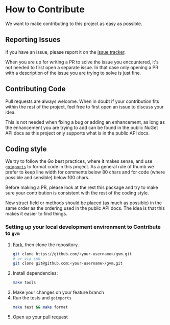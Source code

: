 # How to Contribute

We want to make contributing to this project as easy as possible.

## Reporting Issues

If you have an issue, please report it on the [issue tracker](https://github.com/toodofun/gvm/issues).

When you are up for writing a PR to solve the issue you encountered, it's not
needed to first open a separate issue. In that case only opening a PR with a
description of the issue you are trying to solve is just fine.

## Contributing Code

Pull requests are always welcome. When in doubt if your contribution fits within
the rest of the project, feel free to first open an issue to discuss your idea.

This is not needed when fixing a bug or adding an enhancement, as long as the
enhancement you are trying to add can be found in the public NuGet API docs as
this project only supports what is in the public API docs.

## Coding style

We try to follow the Go best practices, where it makes sense, and use
[`goimports`](https://pkg.go.dev/golang.org/x/tools/cmd/goimports) to format code in this project.
As a general rule of thumb we prefer to keep line width for comments below 80
chars and for code (where possible and sensible) below 100 chars.

Before making a PR, please look at the rest this package and try to make sure
your contribution is consistent with the rest of the coding style.

New struct field or methods should be placed (as much as possible) in the same
order as the ordering used in the public API docs. The idea is that this makes it
easier to find things.

### Setting up your local development environment to Contribute to `gvm`

1. [Fork](https://github.com/toodofun/gvm/fork), then clone the repository.
   ```sh
   git clone https://github.com/<your-username>/gvm.git
   # or via ssh
   git clone git@github.com:<your-username>/gvm.git
   ```
1. Install dependencies:
   ```sh
   make tools
   ```
1. Make your changes on your feature branch
1. Run the tests and `goimports`
   ```sh
   make test && make format
   ```
1. Open up your pull request